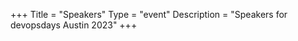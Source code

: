 +++
Title = "Speakers"
Type = "event"
Description = "Speakers for devopsdays Austin 2023"
+++

<script type="text/javascript" src="https://sessionize.com/api/v2/ms1xz9jq/view/Speakers"></script>
